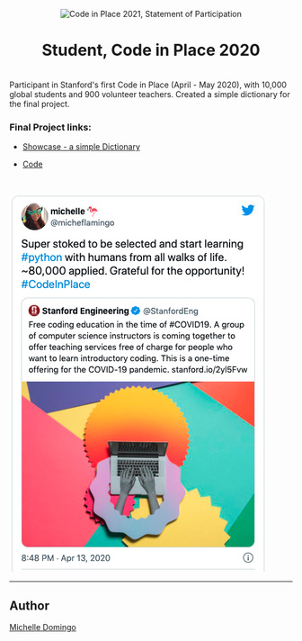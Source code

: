 <p align="center">
<img src="https://compedu.stanford.edu/codeinplace/public/assets/img/logo.png" height="30%" width="30%" alt="Code in Place 2021, Statement of Participation">
</p>
<h1 align="center">Student, Code in Place 2020</h1>
<br>
Participant in Stanford's first Code in Place (April - May 2020), with 10,000 global students and 900 volunteer teachers. Created a simple dictionary for the final project.

### Final Project links:

- [Showcase - a simple Dictionary](https://compedu.stanford.edu/codeinplace/public/projects/1326.html)

- [Code](./python-final_project-dictionary/dictionary.py)

<br>

[![Code in Place 2021 twitter thread](./docs/CIP2020tweet.png)](https://twitter.com/micheflamingo/status/1249907331703291904 'Click to learn more about Code in Place 2020!')

---

## Author

[Michelle Domingo](https://github.com/michedomingo)
